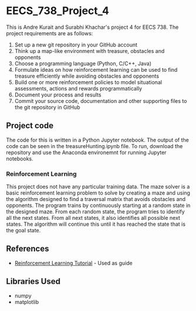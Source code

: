 # EECS_738_Project_4

This is Andre Kurait and Surabhi Khachar's project 4 for EECS 738. The project requirements are as follows:

1. Set up a new git repository in your GitHub account
2. Think up a map-like environment with treasure, obstacles
and opponents
3. Choose a programming language (Python, C/C++, Java)
4. Formulate ideas on how reinforcement learning can be
used to find treasure efficiently while avoiding obstacles
and opponents
5. Build one or more reinforcement policies to model
situational assessments, actions and rewards
programmatically
6. Document your process and results
7. Commit your source code, documentation and other
supporting files to the git repository in GitHub

## Project code

The code for this is written in a Python Jupyter notebook. The output of the code can be seen in the treasureHunting.ipynb file. To run, download the repository and use the Anaconda environemnt for running Jupyter notebooks.

### Reinforcement Learning

This project does not have any particular training data. The maze solver is a basic reinforcement learning problem to solve by creating a maze and using the algorithm designed to find a traversal matrix that avoids obstacles and opponents. The program trains by continuously starting at a random state in the designed maze. From each random state, the program tries to identify all the next states. From all next states, it also identifies all possible next states. The algorithm will continue this until it has reached the state that is the goal state.

## References

* [Reinforcement Learning Tutorial](https://visualstudiomagazine.com/articles/2018/10/18/q-learning-with-python.aspx) - Used as guide

## Libraries Used

* numpy
* matplotlib
